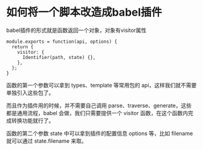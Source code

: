# 如何将一个脚本改造成babel插件

babel插件的形式就是函数返回一个对象，对象有visitor属性

```
module.exports = function(api, options) {
  return {
    visitor: {
      Identifier(path, state) {},
    },
  };
}
```
函数的第一个参数可以拿到 types、template 等常用包的 api，这样我们就不需要单独引入这些包了。

而且作为插件用的时候，并不需要自己调用 parse、traverse、generate，这些都是通用流程，babel 会做，我们只需要提供一个 visitor 函数，在这个函数内完成转换功能就行了。

函数的第二个参数 state 中可以拿到插件的配置信息 options 等，比如 filename 就可以通过 state.filename 来取。